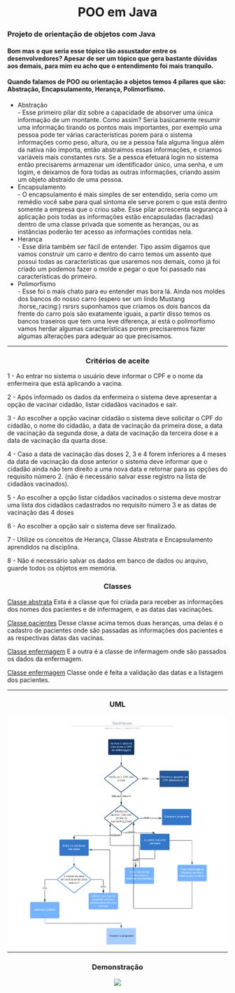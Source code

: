 <div align="center"><h1>POO em Java</h1></div>

<div>
  <h3>Projeto de orientação de objetos com Java</h3>
  <p><h4>Bom mas o que seria esse tópico tão assustador entre os desenvolvedores? 
  Apesar de ser um tópico que gera bastante dúvidas aos demais, para mim eu acho que
  o entendimento foi mais tranquilo.</h4></p>
  <p><h4>Quando falamos de POO ou orientação a objetos temos 4 pilares que são: Abstração, Encapsulamento, Herança, Polimorfismo. </h4></p>
  <p>
    <ul>
      <li>Abstração</li> - Esse primeiro pilar diz sobre a capacidade de absorver uma única informação de um montante. Como assim? Seria basicamente resumir uma informação tirando os pontos mais importantes, por exemplo uma pessoa pode ter várias características porem para o sistema informações como peso, altura, ou se a pessoa fala alguma lingua além da nativa não importa, então abstraimos essas informações, e criamos variáveis mais constantes rsrs. Se a pessoa efetuará login no sistema então precisarems armazenar um identificador único, uma senha, e um logim, e deixamos de fora todas as outras informações, criando assim um objeto abstraído de uma pessoa. 
      <li>Encapsulamento</li> - O encapsulamento é mais simples de ser entendido, seria como um remédio você sabe para qual sintoma ele serve porem o que está dentro somente a empresa que o criou sabe. Esse pilar acrescenta segurança à aplicação pois todas as informações estão encapsuladas (lacradas) dentro de uma classe privada que somente as heranças, ou as instâncias poderão ter acesso as informações contidas nela.
      <li>Herança</li> - Esse diria também ser fácil de entender. Tipo assim digamos que vamos construir um carro e dentro do carro temos um assento que possui todas as características que usaremos nos demais, como já foi criado um podemos fazer o molde e pegar o que foi passado nas características do primeiro. 
      <li>Polimorfismo</li> - Esse foi o mais chato para eu entender mas bora lá. Ainda nos moldes dos bancos do nosso carro (espero ser um lindo Mustang :horse_racing:) rsrsrs suponhamos que criamos os dois bancos da frente do carro pois são exatamente iguais, a partir disso temos os bancos traseiros que tem uma leve diferença, aí está o polimorfismo vamos herdar algumas características porem precisaremos fazer algumas alterações para adequar ao que precisamos.  
    </ul>
  </p>
</div>
<hr size="50" width="100%" align="center" noshade></hr>

<div align="center"> <h3>Critérios de aceite</h3> </div>

<div>
 <p> 1 - Ao entrar no sistema o usuário deve informar o CPF e o nome da enfermeira que está aplicando a vacina.</p>
 <p> 2 - Após informado os dados da enfermeira o sistema deve apresentar a opção de vacinar cidadão, listar cidadãos vacinados e sair.</p>
 <p> 3 - Ao escolher a opção vacinar cidadão o sistema deve solicitar o CPF do cidadão, o nome do cidadão, a data de vacinação da primeira dose, a data de vacinação da         segunda dose, a data de vacinação da terceira dose e a data de vacinação da quarta dose.</p>
 <p> 4 - Caso a data de vacinação das doses 2, 3 e 4 forem inferiores a 4 meses da data de vacinação da dose anterior o sistema deve informar que o cidadão ainda não            tem   direito a uma nova data e retornar para as opções do requisito número 2. (não é necessário salvar esse registro na lista de cidadãos vacinados).</p>
 <p> 5 - Ao escolher a opção listar cidadãos vacinados o sistema deve mostrar uma lista dos cidadãos cadastrados no requisito número 3 e as datas de vacinação das 4            doses</p> 
 <p> 6 - Ao escolher a opção sair o sistema deve ser finalizado.</p>
 <p> 7 - Utilize os conceitos de Herança, Classe Abstrata e Encapsulamento aprendidos na disciplina.</p>
 <p> 8 - Não é necessário salvar os dados em banco de dados ou arquivo, guarde todos os objetos em memória.</p>
<div>
<div align="center"> <h3>Classes</h3> </div>

[Classe abstrata](https://pages.github.com/) Esta é a classe que foi criada para receber as informações dos nomes dos pacientes e de infermagem, e as datas das vacinações.

[Classe pacientes](https://pages.github.com/) Desse classe acima temos duas heranças, uma delas é o cadastro de pacientes onde são passadas as informações dos pacientes e as respectivas datas das vacinas.

[Classe enfermagem](https://pages.github.com/) E a outra é a classe de infermagem onde são passados os dados da enfermagem.

[Classe enfermagem](https://pages.github.com/) Classe onde é feita a validação das datas e a listagem dos pacientes.
<hr>
<div align="center"> <h3>UML</h3> </div>

<div align="center">
  <img src="https://github.com/OVinicius1995/POO---JAVA/blob/main/assets/imagem_2023-03-06_120339499.png">
</div>
<hr>

<div align="center"> <h3>Demonstração</h3> </div>

<div align="center">
  <img src="https://github.com/OVinicius1995/POO---JAVA/blob/main/assets/breve_demonstracao.gif">
</div>
